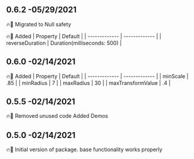 ## 0.6.2 -05/29/2021

🔥🚀
Migrated to Null safety



🔥🚀
Added
| Property  | Default |
| ------------- | ------------- |
| reverseDuration  |  Duration(milliseconds: 500) |


## 0.6.0 -02/14/2021
🔥🚀
Added
| Property  | Default |
| ------------- | ------------- |
| minScale  | .85 |
| minRadius  | 7 |
| maxRadius  | 30 |
| maxTransformValue  | .4 |


## 0.5.5 -02/14/2021
🔥🚀
Removed unused code
Added Demos

## 0.5.0 -02/14/2021
🔥🚀
Initial version of package. base functionality works properly